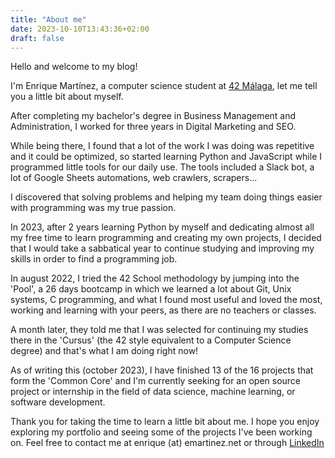 ```yaml
---
title: "About me"
date: 2023-10-10T13:43:36+02:00
draft: false
---
```


Hello and welcome to my blog!

I'm Enrique Martínez, a computer science student at [42 Málaga](https://www.42malaga.com/),
let me tell you a little bit about myself.

After completing my bachelor's degree in Business Management and
Administration, I worked for three years in Digital Marketing and SEO.

While being there, I found that a lot of the work I was doing was repetitive
and it could be optimized, so started learning Python and JavaScript while I
programmed little tools for our daily use. The tools included a Slack bot, a
lot of Google Sheets automations, web crawlers, scrapers...

I discovered that solving problems and helping my team doing things easier with
programming was my true passion.

In 2023, after 2 years learning Python by myself and dedicating almost all my
free time to learn programming and creating my own projects, I decided that I
would take a sabbatical year to continue studying and improving my skills in
order to find a programming job.

In august 2022, I tried the 42 School methodology by jumping into the 'Pool', a
26 days bootcamp in which we learned a lot about Git, Unix systems, C
programming, and what I found most useful and loved the most, working and
learning with your peers, as there are no teachers or classes.

A month later, they told me that I was selected for continuing my studies there
in the 'Cursus' (the 42 style equivalent to a Computer Science degree) and that's
what I am doing right now!

As of writing this (october 2023), I have finished 13 of the 16 projects that form
the 'Common Core' and I'm currently seeking for an open source project or
internship in the field of data science, machine learning, or software
development.

Thank you for taking the time to learn a little bit about me. I hope you enjoy
exploring my portfolio and seeing some of the projects I've been working on.
Feel free to contact me at enrique (at) emartinez.net or through
[LinkedIn](https://www.linkedin.com/in/f-enrique-martinez)
